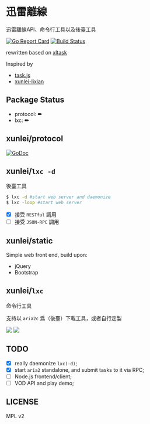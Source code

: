 # 迅雷離線

迅雷離線API、命令行工具以及後臺工具

[![Go Report Card](https://goreportcard.com/badge/github.com/zyxar/xunlei)](https://goreportcard.com/report/github.com/zyxar/xunlei)
[![Build Status](https://travis-ci.org/zyxar/xunlei.png?branch=master)](https://travis-ci.org/zyxar/xunlei)

rewritten based on [xltask](https://github.com/zyxar/xltask)

Inspired by
- [task.js](http://cloud.vip.xunlei.com/190/js/task.js?269)
- [xunlei-lixian](https://github.com/iambus/xunlei-lixian)

## Package Status

- protocol:  **✏**
- lxc:  **✏**

## xunlei/protocol

[![GoDoc](https://godoc.org/github.com/zyxar/xunlei/protocol?status.svg)](https://godoc.org/github.com/zyxar/xunlei/protocol)

## xunlei/`lxc -d`

後臺工具

```bash
$ lxc -d #start web server and daemonize
$ lxc -loop #start web server
```

- [x] 接受 `RESTful` 調用
- [ ] 接受 `JSON-RPC` 調用

## xunlei/static

Simple web front end, build upon:

  - jQuery
  - Bootstrap

## xunlei/`lxc`

命令行工具

支持以 `aria2c` 爲（後臺）下載工具，或者自行定製

![](http://farm4.staticflickr.com/3697/10421561225_aa3ea3f4e5_c.jpg)
![](http://farm6.staticflickr.com/5530/10461504605_8dc2b2737b_c.jpg)

## TODO

- [x] really daemonize `lxc(-d)`;
- [x] start `aria2` standalone, and submit tasks to it via RPC;
- [ ] Node.js frontend/client;
- [ ] VOD API and play demo;

## LICENSE

MPL v2
